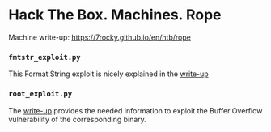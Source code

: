 # Hack The Box. Machines. Rope

Machine write-up: https://7rocky.github.io/en/htb/rope

### `fmtstr_exploit.py`

This Format String exploit is nicely explained in the [write-up](https://7rocky.github.io/en/htb/rope/#format-string-exploitation)

### `root_exploit.py`

The [write-up](https://7rocky.github.io/en/htb/rope/#buffer-overflow-exploitation) provides the needed information to exploit the Buffer Overflow vulnerability of the corresponding binary. 

